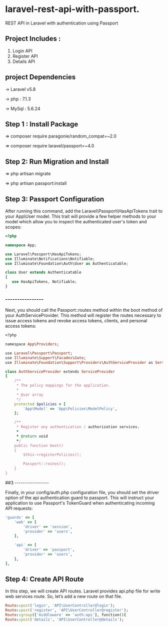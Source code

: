 
# laravel-rest-api-with-passport.

REST API in Laravel with authentication using Passport

## Project Includes : 

1) Login API
2) Register API
3) Details API

## project Dependencies

-> Laravel v5.8

-> php : 7.1.3 

-> MySql : 5.6.24

## Step 1 : Install Package

=> composer require paragonie/random_compat=~2.0

=> composer require laravel/passport=~4.0

## Step 2: Run Migration and Install

=> php artisan migrate

=> php artisan passport:install

## Step 3: Passport Configuration
 
 After running this command, add the Laravel\Passport\HasApiTokens trait to your App\User model. This trait will provide a few helper methods to your model which allow you to inspect the authenticated user's token and scopes:
 
 ```php
 <?php

namespace App;

use Laravel\Passport\HasApiTokens;
use Illuminate\Notifications\Notifiable;
use Illuminate\Foundation\Auth\User as Authenticatable;

class User extends Authenticatable
{
    use HasApiTokens, Notifiable;
}
```
 
 


### ----------------
Next, you should call the Passport::routes method within the boot method of your AuthServiceProvider. This method will register the routes necessary to issue access tokens and revoke access tokens, clients, and personal access tokens:

```ruby
<?php

namespace App\Providers;

use Laravel\Passport\Passport;
use Illuminate\Support\Facades\Gate;
use Illuminate\Foundation\Support\Providers\AuthServiceProvider as ServiceProvider;

class AuthServiceProvider extends ServiceProvider
{
    /**
     * The policy mappings for the application.
     *
     * @var array
     */
    protected $policies = [
        'App\Model' => 'App\Policies\ModelPolicy',
    ];

    /**
     * Register any authentication / authorization services.
     *
     * @return void
     */
    public function boot()
    {
        $this->registerPolicies();

        Passport::routes();
    }
}
```


##3 -----------------

Finally, in your config/auth.php configuration file, you should set the driver option of the api authentication guard to passport. This will instruct your application to use Passport's TokenGuard when authenticating incoming API requests:

```ruby
'guards' => [
    'web' => [
        'driver' => 'session',
        'provider' => 'users',
    ],

    'api' => [
        'driver' => 'passport',
        'provider' => 'users',
    ],
],
```



## Step 4: Create API Route

In this step, we will create API routes. Laravel provides api.php file for write web services route. So, let’s add a new route on that file.

```ruby
Route::post('login', 'API\UserController@login');
Route::post('register', 'API\UserController@register');
Route::group(['middleware' => 'auth:api'], function(){
Route::post('details', 'API\UserController@details');
```



